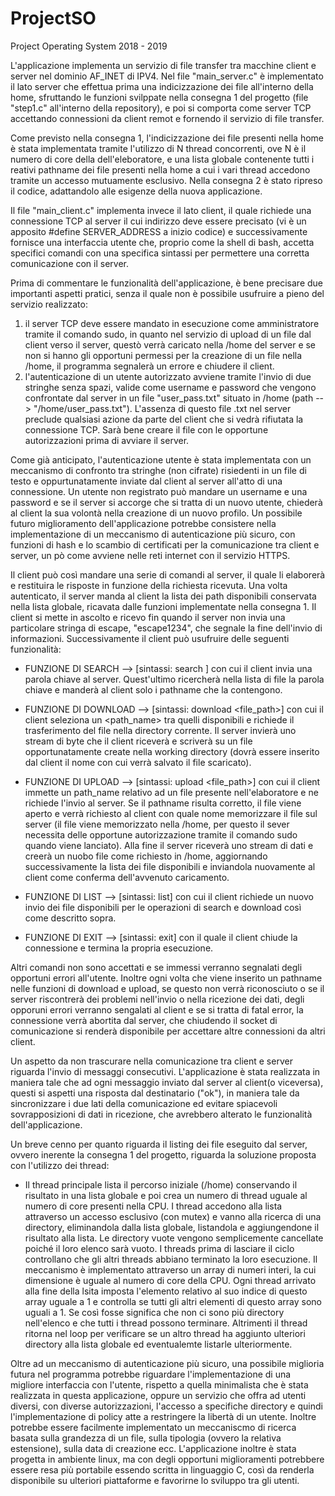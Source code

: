 # ProjectSO

Project Operating System 2018 - 2019

L'applicazione implementa un servizio di file transfer tra macchine client e server nel dominio AF_INET di IPV4. Nel file "main_server.c" è implementato il lato server che effettua prima una indicizzazione dei file all'interno della home, sfruttando le funzioni svilppate nella consegna 1 del progetto (file "step1.c" all'interno della repository), e poi si comporta come server TCP accettando connessioni da client remot e fornendo il servizio di file transfer. 

Come previsto nella consegna 1, l'indicizzazione dei file presenti nella home è stata implementata tramite l'utilizzo di N thread concorrenti, ove N è il numero di core della dell'eleboratore, e una lista globale contenente tutti i reativi pathname dei file presenti nella home a cui i vari thread accedono tramite un accesso mutuamente esclusivo. Nella consegna 2 è stato ripreso il codice, adattandolo alle esigenze della nuova applicazione.

Il file "main_client.c" implementa invece il lato client, il quale richiede una connessione TCP al server il cui indirizzo deve essere precisato (vi è un apposito #define SERVER_ADDRESS a inizio codice) e successivamente fornisce una interfaccia utente che, proprio come la shell di bash, accetta specifici comandi con una specifica sintassi per permettere una corretta comunicazione con il server.

Prima di commentare le funzionalità dell'applicazione, è bene precisare due importanti aspetti pratici, senza il quale non è possibile usufruire a pieno del servizio realizzato:
1) il server TCP deve essere mandato in esecuzione come amministratore tramite il comando sudo, in quanto nel servizio di upload di un file dal client verso il server, questò verrà caricato nella /home del server e se non si hanno gli opportuni permessi per la creazione di un file nella /home, il programma segnalerà un errore e chiudere il client.
2) l'autenticazione di un utente autorizzato avviene tramite l'invio di due stringhe senza spazi, valide come username e password che vengono confrontate dal server in un file "user_pass.txt" situato in /home (path --> "/home/user_pass.txt"). L'assenza di questo file .txt nel server preclude qualsiasi azione da parte del client che si vedrà rifiutata la connessione TCP. Sarà bene creare il file con le opportune autorizzazioni prima di avviare il server.

Come già anticipato, l'autenticazione utente è stata implementata con un meccanismo di confronto tra stringhe (non cifrate) risiedenti in un file di testo e oppurtunatamente inviate dal client al server all'atto di una connessione. 
Un utente non registrato può mandare un username e una password e se il server si accorge che si tratta di un nuovo utente, chiederà al client la sua volontà nella creazione di un nuovo profilo.
Un possibile futuro miglioramento dell'applicazione potrebbe consistere nella implementazione di un meccanismo di autenticazione più sicuro, con funzioni di hash e lo scambio di certificati per la comunicazione tra client e server, un pò come avviene nelle reti internet con il servizio HTTPS.

Il client può così mandare una serie di comandi al server, il quale li elaborerà e restituira le risposte in funzione della richiesta ricevuta. Una volta autenticato, il server manda al client la lista dei path disponibili conservata nella lista globale, ricavata dalle funzioni implementate nella consegna 1. Il client si mette in ascolto e ricevo fin quando il server non invia una particolare stringa di escape, "escape1234", che segnale la fine dell'invio di informazioni. Successivamente il client può usufruire delle seguenti funzionalità:

 - FUNZIONE DI SEARCH  --> [sintassi: search <file>] con cui il client invia una parola chiave <file> al server. Quest'ultimo ricercherà nella lista di file la parola chiave e manderà al client solo i pathname che la contengono.
  
- FUNZIONE DI DOWNLOAD --> [sintassi: download <file_path>] con cui il client seleziona un <path_name> tra quelli disponibili e richiede il trasferimento del file nella directory corrente. Il server invierà uno stream di byte che il client riceverà e scriverà su un file opportunatamente create nella working directory (dovrà essere inserito dal client il nome con cui verrà salvato il file scaricato).

- FUNZIONE DI UPLOAD --> [sintassi: upload <file_path>] con cui il client immette un path_name relativo ad un file presente nell'elaboratore e ne richiede l'invio al server. Se il pathname risulta corretto, il file viene aperto e verrà richiesto al client con quale nome memorizzare il file sul server (il file viene memorizzato nella /home, per questo il sever necessita delle opportune autorizzazione tramite il comando sudo quando viene lanciato). Alla fine il server riceverà uno stream di dati e creerà un nuobo file come richiesto in /home, aggiornando successivamente la lista dei file disponibili e inviandola nuovamente al client come conferma dell'avvenuto caricamento.

- FUNZIONE DI LIST --> [sintassi: list] con cui il client richiede un nuovo invio dei file disponibili per le operazioni di search e download così come descritto sopra.

- FUNZIONE DI EXIT --> [sintassi: exit] con il quale il client chiude la connessione e termina la propria esecuzione.

Altri comandi non sono accettati e se immessi verranno segnalati degli opportuni errori all'utente. Inoltre ogni volta che viene inserito un pathname nelle funzioni di download e upload, se questo non verrà riconosciuto o se il server riscontrerà dei problemi nell'invio o nella ricezione dei dati, degli opporuni errori verranno sengalati al client e se si tratta di fatal error, la connessione verrà abortita dal server, che chiudendo il socket di comunicazione si renderà disponibile per accettare altre connessioni da altri client.

Un aspetto da non trascurare  nella comunicazione tra client e server riguarda l'invio di messaggi consecutivi. L'applicazione è stata realizzata in maniera tale che ad ogni messaggio inviato dal server al client(o viceversa), questi si aspetti una risposta dal destinatario ("ok"), in maniera tale da sincronizzare i due lati della comunicazione ed evitare spiacevoli sovrapposizioni di dati in ricezione, che avrebbero alterato le funzionalità dell'applicazione.

Un breve cenno per quanto riguarda il listing dei file eseguito dal server, ovvero inerente la consegna 1 del progetto, riguarda la soluzione proposta con l'utilizzo dei thread:
- Il thread principale lista il percorso iniziale (/home) conservando il risultato in una lista globale e poi crea un numero di thread uguale al numero di core presenti nella CPU. I thread accedono alla lista attraverso un accesso esclusivo (con mutex) e vanno alla ricerca di una directory, eliminandola dalla lista globale, listandola e aggiungendone il risultato alla lista. Le directory vuote vengono semplicemente cancellate poiché il loro elenco sarà vuoto. I threads prima di lasciare il ciclo controllano che gli altri threads abbiano terminato la loro esecuzione. Il meccanismo è implementato attraverso un
array di numeri interi, la cui dimensione è uguale al numero di core della CPU. Ogni thread arrivato alla fine della lsita imposta l'elemento relativo al suo indice di questo array uguale a 1 e controlla se tutti gli altri elementi di questo array sono uguali a 1. Se così fosse significa che non ci sono più directory nell'elenco e che tutti i thread possono terminare. Altrimenti il thread ritorna nel loop per verificare se un altro thread ha aggiunto ulteriori directory alla lista globale ed eventualemte listarle ulteriormente.

Oltre ad un meccanismo di autenticazione più sicuro, una possibile miglioria futura nel programma potrebbe riguardare l'implementazione di una migliore interfaccia con l'utente, rispetto a quella minimalista che è stata realizzata in questa applicazione, oppure un servizio che offra ad utenti diversi, con diverse autorizzazioni, l'accesso a specifiche directory e quindi l'implementazione di policy atte a restringere la libertà di un utente. Inoltre potrebbe essere facilmente implementato un meccaniscmo di ricerca basata sulla grandezza di un file, sulla tipologia (ovvero la relativa estensione), sulla data di creazione ecc. L'applicazione inoltre è stata progetta in ambiente linux, ma con degli opportuni miglioramenti potrebbere essere resa più portabile essendo scritta in linguaggio C, così da renderla disponibile su ulteriori piattaforme e favorirne lo sviluppo tra gli utenti. 
